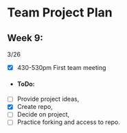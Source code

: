 # Team Project Plan

## Week 9: 

3/26 
- [x] 430-530pm First team meeting 
- #### ToDo: 
- [ ] Provide project ideas, 
- [x] Create repo,
- [ ] Decide on project,
- [ ] Practice forking and access to repo. 